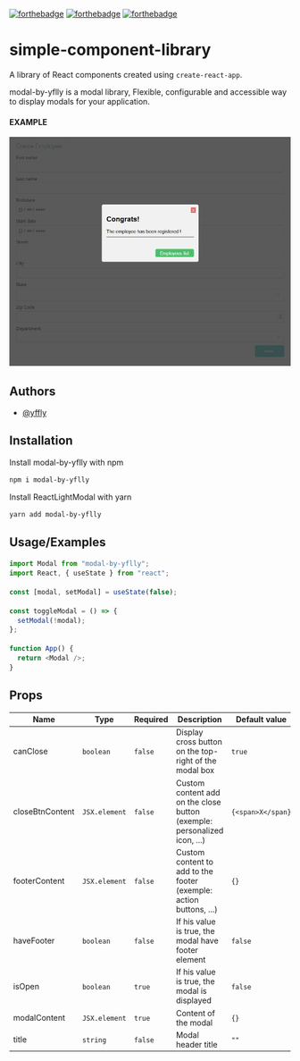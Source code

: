 [![forthebadge](https://forthebadge.com/images/badges/uses-html.svg)](https://forthebadge.com) [![forthebadge](https://forthebadge.com/images/badges/uses-css.svg)](https://forthebadge.com) [![forthebadge](https://forthebadge.com/images/badges/made-with-javascript.svg)](https://forthebadge.com)

# simple-component-library

A library of React components created using `create-react-app`.

modal-by-yflly is a modal library, Flexible, configurable and accessible way to display modals for your application.


#### EXAMPLE

![The modale](./src/modal.jpg "modale")

## Authors

- [@yffly](https://github.com/yflly)

## Installation

Install modal-by-yflly with npm

```bash
npm i modal-by-yflly
```

Install ReactLightModal with yarn

```bash
yarn add modal-by-yflly
```

## Usage/Examples

```javascript
import Modal from "modal-by-yflly";
import React, { useState } from "react";

const [modal, setModal] = useState(false);

const toggleModal = () => {
  setModal(!modal);
};

function App() {
  return <Modal />;
}
```

## Props

| Name            | Type          | Required | Description                                                              | Default value     |
| --------------- | ------------- | -------- | ------------------------------------------------------------------------ | ----------------- |
| canClose        | `boolean`     | `false`  | Display cross button on the top-right of the modal box                   | `true`            |
| closeBtnContent | `JSX.element` | `false`  | Custom content add on the close button (exemple: personalized icon, ...) | `{<span>X</span}` |
| footerContent   | `JSX.element` | `false`  | Custom content to add to the footer (exemple: action buttons, ...)       | `{}`              |
| haveFooter      | `boolean`     | `false`  | If his value is true, the modal have footer element                      | `false`           |
| isOpen          | `boolean`     | `true`   | If his value is true, the modal is displayed                             | `false`           |
| modalContent    | `JSX.element` | `true`   | Content of the modal                                                     | `{}`              |
| title           | `string`      | `false`  | Modal header title                                                       | `""`              |
